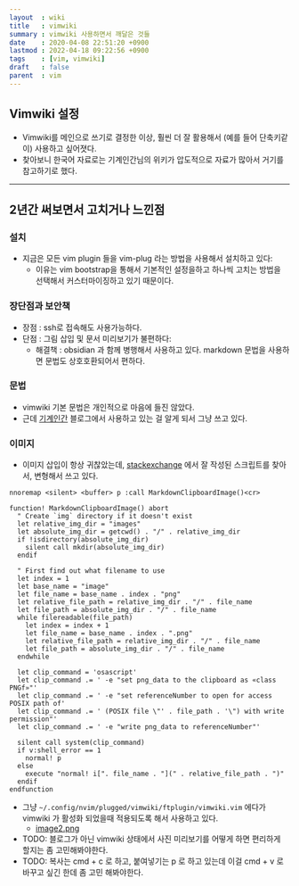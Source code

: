 ```yaml
---
layout  : wiki
title   : vimwiki
summary : vimwiki 사용하면서 깨달은 것들
date    : 2020-04-08 22:51:20 +0900
lastmod : 2022-04-18 09:22:56 +0900
tags    : [vim, vimwiki]
draft   : false
parent  : vim
---
```

## Vimwiki 설정
-  Vimwiki를 메인으로 쓰기로 결정한 이상, 훨씬 더 잘 활용해서 (예를 들어 단축키같이) 사용하고 싶어졋다.
- 찾아보니 한국어 자료로는 기계인간님의 위키가 압도적으로 자료가 많아서 거기를 참고하기로 했다.

---
## 2년간 써보면서 고치거나 느낀점
### 설치
- 지금은 모든 vim plugin 들을 vim-plug 라는 방법을 사용해서 설치하고 있다:
  - 이유는 vim bootstrap을 통해서 기본적인 설정을하고 하나씩 고치는 방법을 선택해서 커스터마이징하고 있기 때문이다.

### 장단점과 보안책
- 장점 : ssh로 접속해도 사용가능하다.
- 단점 : 그림 삽입 및 문서 미리보기가 불편하다:
  - 해결책 : obsidian 과 함께 병행해서 사용하고 있다. markdown 문법을 사용하면 문법도 상호호환되어서 편하다.

### 문법
- vimwiki 기본 문법은 개인적으로 마음에 들진 않았다.
- 근데 [기계인간](https://johngrib.github.io/wiki/vimwiki/#%EC%8B%A0%ED%83%9D%EC%8A%A4-%ED%8C%8C%EC%9D%BC-%EC%9E%AC%EC%9E%91%EC%84%B1%ED%95%98%EA%B8%B0) 블로그에서 사용하고 있는 걸 알게 되서 그냥 쓰고 있다.

### 이미지
- 이미지 삽입이 항상 귀찮았는데, [stackexchange](https://vi.stackexchange.com/questions/14114/paste-link-to-image-in-clipboard-when-editing-markdown) 에서 잘 작성된 스크립트를 찾아서, 변형해서 쓰고 있다.

```vim
nnoremap <silent> <buffer> p :call MarkdownClipboardImage()<cr>

function! MarkdownClipboardImage() abort
  " Create `img` directory if it doesn't exist
  let relative_img_dir = "images"
  let absolute_img_dir = getcwd() . "/" . relative_img_dir
  if !isdirectory(absolute_img_dir)
    silent call mkdir(absolute_img_dir)
  endif

  " First find out what filename to use
  let index = 1
  let base_name = "image"
  let file_name = base_name . index . "png"
  let relative_file_path = relative_img_dir . "/" . file_name
  let file_path = absolute_img_dir . "/" . file_name
  while filereadable(file_path)
    let index = index + 1
    let file_name = base_name . index . ".png"
    let relative_file_path = relative_img_dir . "/" . file_name
    let file_path = absolute_img_dir . "/" . file_name
  endwhile

  let clip_command = 'osascript'
  let clip_command .= ' -e "set png_data to the clipboard as «class PNGf»"'
  let clip_command .= ' -e "set referenceNumber to open for access POSIX path of'
  let clip_command .= ' (POSIX file \"' . file_path . '\") with write permission"'
  let clip_command .= ' -e "write png_data to referenceNumber"'

  silent call system(clip_command)
  if v:shell_error == 1
    normal! p
  else
    execute "normal! i[". file_name . "](" . relative_file_path . ")"
  endif
endfunction
```

- 그냥 `~/.config/nvim/plugged/vimwiki/ftplugin/vimwiki.vim` 에다가 vimwiki 가 활성화 되었을때 적용되도록 해서 사용하고 있다.
  - [image2.png](images/image2.png)
- TODO: 블로그가 아닌 vimwiki 상태에서 사진 미리보기를 어떻게 하면 편리하게 할지는 좀 고민해봐야한다.
- TODO: 복사는 cmd + c 로 하고, 붙여넣기는 p 로 하고 있는데 이걸 cmd + v 로 바꾸고 싶긴 한데 좀 고민 해봐야한다.
